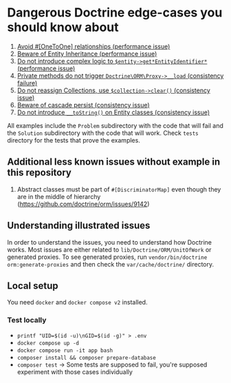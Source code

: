 # Dangerous Doctrine edge-cases you should know about

1. [Avoid #[OneToOne] relationships (performance issue)](src/OneToOneTriggersAdditionalQuery/README.md)
2. [Beware of Entity Inheritance (performance issue)](src/InheritanceCausesAdditionalQuery/README.md)
3. [Do not introduce complex logic to `$entity->get*EntityIdentifier*` (performance issue)](src/ComplexEntityIdentifier/README.md)
4. [Private methods do not trigger `Doctrine\ORM\Proxy->__load` (consistency failure)](src/PrivateMethodNotTriggeringProxyLoad/README.md)
5. [Do not reassign Collections, use `$collection->clear()` (consistency issue)](src/CollectionReassignment/README.md)
6. [Beware of cascade persist (consistency issue)](src/ManualPersistWithCascadeOnCollection/README.md)
7. [Do not introduce `__toString()` on Entity classes (consistency issue)](src/EntityToString/README.md)

All examples include the `Problem` subdirectory with the code that will fail and the `Solution` subdirectory with the code that will work.
Check `tests` directory for the tests that prove the examples.

## Additional less known issues without example in this repository
1. Abstract classes must be part of `#[DiscriminatorMap]` even though they are in the middle of hierarchy (https://github.com/doctrine/orm/issues/9142)

## Understanding illustrated issues
In order to understand the issues, you need to understand how Doctrine works. Most issues are either related to `lib/Doctrine/ORM/UnitOfWork` or generated proxies.
To see generated proxies, run `vendor/bin/doctrine orm:generate-proxies` and then check the `var/cache/doctrine/` directory.

## Local setup

You need `docker` and `docker compose v2` installed.

### Test locally

- `printf "UID=$(id -u)\nGID=$(id -g)" > .env`
- `docker compose up -d`
- `docker compose run -it app bash`
- `composer install && composer prepare-database`
- `composer test` -> Some tests are supposed to fail, you're supposed experiment with those cases individually
